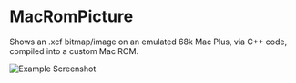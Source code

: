 # MacRomPicture
Shows an .xcf bitmap/image on an emulated 68k Mac Plus, via C++ code, compiled into a custom Mac ROM.

![Example Screenshot](https://user-images.githubusercontent.com/475856/33515412-01677e18-d731-11e7-95be-aea5e60dd69d.png)

